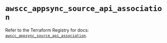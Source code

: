 # `awscc_appsync_source_api_association`

Refer to the Terraform Registry for docs: [`awscc_appsync_source_api_association`](https://registry.terraform.io/providers/hashicorp/awscc/0.70.0/docs/resources/appsync_source_api_association).
